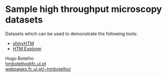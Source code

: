 # Sample high throughput microscopy datasets

Datasets which can be used to demonstrate the following tools: 
* [shinyHTM](https://github.com/hmbotelho/shinyHTM)  
* [HTM Explorer](https://github.com/tischi/HTM_Explorer)
  
 
   
Hugo Botelho  
[hmbotelho@fc.ul.pt](mailto:hmbotelho@fc.ul.pt)  
[webpages.fc.ul.pt/~hmbotelho/](webpages.fc.ul.pt/~hmbotelho/) 
